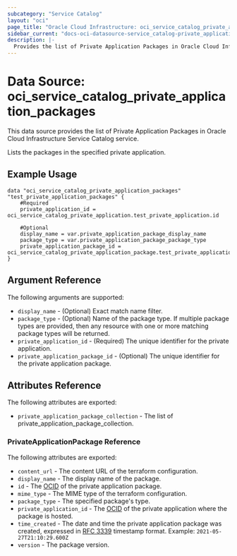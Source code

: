 ```yaml
---
subcategory: "Service Catalog"
layout: "oci"
page_title: "Oracle Cloud Infrastructure: oci_service_catalog_private_application_packages"
sidebar_current: "docs-oci-datasource-service_catalog-private_application_packages"
description: |-
  Provides the list of Private Application Packages in Oracle Cloud Infrastructure Service Catalog service
---
```


# Data Source: oci_service_catalog_private_application_packages
This data source provides the list of Private Application Packages in Oracle Cloud Infrastructure Service Catalog service.

Lists the packages in the specified private application.

## Example Usage

```hcl
data "oci_service_catalog_private_application_packages" "test_private_application_packages" {
	#Required
	private_application_id = oci_service_catalog_private_application.test_private_application.id

	#Optional
	display_name = var.private_application_package_display_name
	package_type = var.private_application_package_package_type
	private_application_package_id = oci_service_catalog_private_application_package.test_private_application_package.id
}
```

## Argument Reference

The following arguments are supported:

* `display_name` - (Optional) Exact match name filter.
* `package_type` - (Optional) Name of the package type. If multiple package types are provided, then any resource with one or more matching package types will be returned. 
* `private_application_id` - (Required) The unique identifier for the private application.
* `private_application_package_id` - (Optional) The unique identifier for the private application package.


## Attributes Reference

The following attributes are exported:

* `private_application_package_collection` - The list of private_application_package_collection.

### PrivateApplicationPackage Reference

The following attributes are exported:

* `content_url` - The content URL of the terraform configuration.
* `display_name` - The display name of the package.
* `id` - The [OCID](https://docs.cloud.oracle.com/iaas/Content/General/Concepts/identifiers.htm) of the private application package. 
* `mime_type` - The MIME type of the terraform configuration.
* `package_type` - The specified package's type.
* `private_application_id` - The [OCID](https://docs.cloud.oracle.com/iaas/Content/General/Concepts/identifiers.htm) of the private application where the package is hosted. 
* `time_created` - The date and time the private application package was created, expressed in [RFC 3339](https://tools.ietf.org/html/rfc3339) timestamp format.  Example: `2021-05-27T21:10:29.600Z` 
* `version` - The package version.

